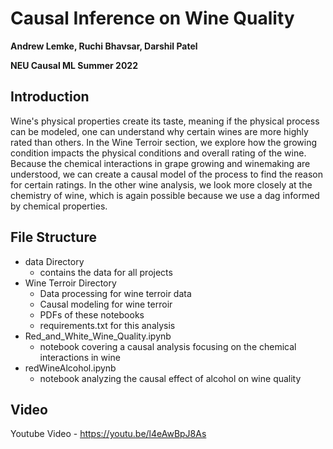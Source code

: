 # Causal Inference on Wine Quality

**Andrew Lemke, Ruchi Bhavsar, Darshil Patel**

**NEU Causal ML Summer 2022**


## Introduction

Wine's physical properties create its taste, meaning if the physical process can be modeled, one can understand why certain wines are more highly rated than others. In the Wine Terroir section, we explore how the growing condition impacts the physical conditions and overall rating of the wine. Because the chemical interactions in grape growing and winemaking are understood, we can create a causal model of the process to find the reason for certain ratings. In the other wine analysis, we look more closely at the chemistry of wine, which is again possible because we use a dag informed by chemical properties.


## File Structure

* data Directory
	+ contains the data for all projects
* Wine Terroir Directory
	+ Data processing for wine terroir data
	+ Causal modeling for wine terroir
	+ PDFs of these notebooks
	+ requirements.txt for this analysis
* Red_and_White_Wine_Quality.ipynb
	+ notebook covering a causal analysis focusing on the chemical interactions in wine
* redWineAlcohol.ipynb
	+ notebook analyzing the causal effect of alcohol on wine quality


## Video

Youtube Video - https://youtu.be/l4eAwBpJ8As



